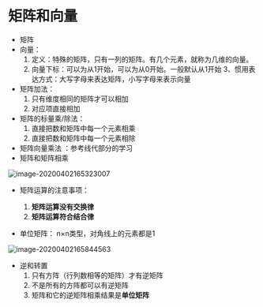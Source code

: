 # 矩阵和向量

- 矩阵
- 向量：  
  1. 定义：特殊的矩阵，只有一列的矩阵。有几个元素，就称为几维的向量。 
  2. 向量下标：可以为从1开始，可以为从0开始。一般默认从1开始  3、惯用表达方式：大写字母来表达矩阵，小写字母来表示向量
- 矩阵加法：
  1. 只有维度相同的矩阵才可以相加
  2. 对应项直接相加
- 矩阵的标量乘/除法：
  1. 直接把数和矩阵中每一个元素相乘
  2. 直接把数和矩阵中每一个元素相除
- 矩阵向量乘法 ：参考线代部分的学习
- 矩阵和矩阵相乘

![image-20200402165323007](C:\Users\38246\AppData\Roaming\Typora\typora-user-images\image-20200402165323007.png)

- 矩阵运算的注意事项：  
  1. **矩阵运算没有交换律**  
  2. **矩阵运算符合结合律**

- 单位矩阵：  n×n类型，对角线上的元素都是1

![image-20200402165844563](C:\Users\38246\AppData\Roaming\Typora\typora-user-images\image-20200402165844563.png)

- 逆和转置  
  1. 只有方阵（行列数相等的矩阵）才有逆矩阵  
  2. 不是所有的方阵都可以有逆矩阵  
  3. 矩阵和它的逆矩阵相乘结果是**单位矩阵**